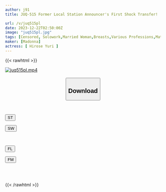 ```yaml
---
author: j91
title: JUQ-515 Former Local Station Announcer's First Shock Transfer! ! Female Announcer NTR A Wife Who Fell Into Creampie With A Director At A Hot Spring Location. Yuri Hirose

url: /v/juq515pl
date: 2023-12-22T02:50:00Z
image: "juq515pl.jpg"
tags: [Censored, Solowork,Married Woman,Breasts,Various Professions,Mature Woman,Cuckold	]
maker: [Madonna]
actress: [ Hirose Yuri ]
---
```



{{< rawhtml >}}

<div class="video" data-videoid="1BxPMgovjJfevAy">
    <a href="javascript:;">
        <img src="/v/juq515pl/juq515pl.jpg" width="WIDTH" height="HEIGHT" alt="juq515pl.mp4" loading="lazy">
    </a>
</div>

<script type="text/javascript" src="https://j91.asia/asset/on-demand-st.js"></script>

<br>
  <link rel="stylesheet" href="https://j91.asia/asset/bs5.css">
  
  <center>
  <button class="btn btn-primary" type="button" data-bs-toggle="collapse" data-bs-target=".multi-collapse" aria-expanded="false" aria-controls="multiCollapseExample1 multiCollapseExample2"><h2>Download</h2></button></center>
</p>
<div class="row">
  <div class="col">
    <div class="collapse multi-collapse" id="multiCollapseExample1">
      <div class="card card-body">
	      	      <br>
<div class="buttons">  
<p><a href="https://streamtape.to/v/1BxPMgovjJfevAy" target="_blank"><button class="btn-hover color-3"><i class="fa fa-download"></i> ST</button></a></p>
<p><a href="https://flaswish.com/ggwd8aza7guo" target="_blank"><button class="btn-hover color-2"><i class="fa fa-download"></i> SW</button></a></p></div>
    </div>
  </div>
</div>
  <div class="col">
    <div class="collapse multi-collapse" id="multiCollapseExample2">
      <div class="card card-body">
	      <br>
<div class="buttons">
<p><a href="javascript:;" target="_blank"><button class="btn-hover color-9"><i class="fa fa-download"></i> FL</button></a></p>
<p><a href="javascript:;" target="_blank"><button class="btn-hover color-8"><i class="fa fa-download"></i> FM</button></a></p></div>
<br><br>
      </div>
    </div>
  </div>
</div>

{{< /rawhtml >}}